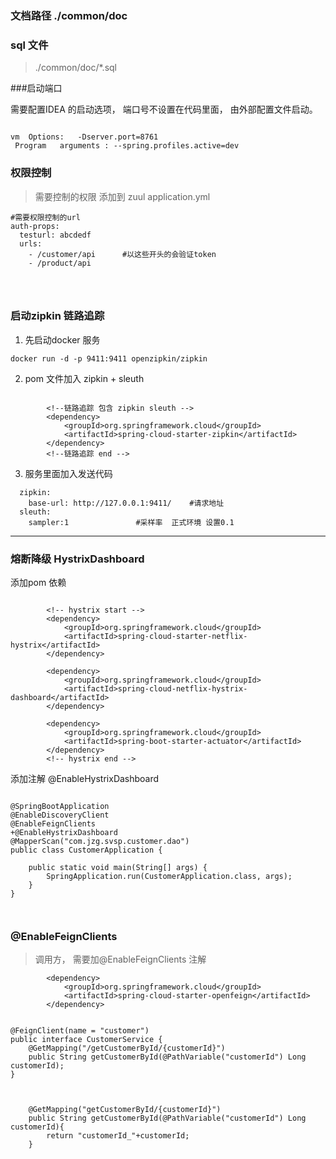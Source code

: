 ### 文档路径 ./common/doc

### sql 文件
>  ./common/doc/*.sql


###启动端口

需要配置IDEA 的启动选项， 端口号不设置在代码里面， 由外部配置文件启动。 

```apple js

vm  Options:   -Dserver.port=8761
 Program   arguments : --spring.profiles.active=dev

```


### 权限控制
> 需要控制的权限  添加到 zuul application.yml 


``` 
#需要权限控制的url
auth-props:
  testurl: abcdedf
  urls:
    - /customer/api      #以这些开头的会验证token
    - /product/api

```


```



```




### 启动zipkin 链路追踪
1. 先启动docker 服务

``` 
docker run -d -p 9411:9411 openzipkin/zipkin
```

2. pom 文件加入 zipkin + sleuth
```

		<!--链路追踪 包含 zipkin sleuth -->
		<dependency>
			<groupId>org.springframework.cloud</groupId>
			<artifactId>spring-cloud-starter-zipkin</artifactId>
		</dependency>
		<!--链路追踪 end -->

```

3. 服务里面加入发送代码
```
  zipkin:
    base-url: http://127.0.0.1:9411/    #请求地址
  sleuth:
    sampler:1               #采样率  正式环境 设置0.1  

```
------------

### 熔断降级 HystrixDashboard
添加pom 依赖

``` 

		<!-- hystrix start -->
		<dependency>
			<groupId>org.springframework.cloud</groupId>
			<artifactId>spring-cloud-starter-netflix-hystrix</artifactId>
		</dependency>

		<dependency>
			<groupId>org.springframework.cloud</groupId>
			<artifactId>spring-cloud-netflix-hystrix-dashboard</artifactId>
		</dependency>

		<dependency>
			<groupId>org.springframework.cloud</groupId>
			<artifactId>spring-boot-starter-actuator</artifactId>
		</dependency>
		<!-- hystrix end -->

```
添加注解 @EnableHystrixDashboard
```

@SpringBootApplication
@EnableDiscoveryClient
@EnableFeignClients
+@EnableHystrixDashboard
@MapperScan("com.jzg.svsp.customer.dao")
public class CustomerApplication {

	public static void main(String[] args) {
		SpringApplication.run(CustomerApplication.class, args);
	}
}



```





###  @EnableFeignClients

> 调用方， 需要加@EnableFeignClients 注解
```依赖的jar
		<dependency>
			<groupId>org.springframework.cloud</groupId>
			<artifactId>spring-cloud-starter-openfeign</artifactId>
		</dependency>
```


```调用方

@FeignClient(name = "customer")
public interface CustomerService {
    @GetMapping("/getCustomerById/{customerId}")
    public String getCustomerById(@PathVariable("customerId") Long customerId);
}


```


```被调用方

    @GetMapping("getCustomerById/{customerId}")
    public String getCustomerById(@PathVariable("customerId") Long customerId){
        return "customerId_"+customerId;
    }


```



